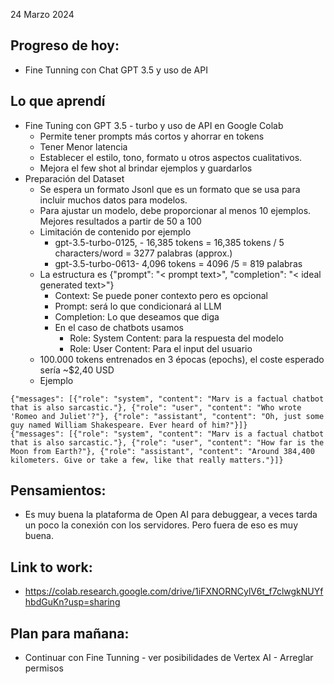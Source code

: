24 Marzo 2024
## Progreso de hoy:
- Fine Tunning con Chat GPT 3.5 y uso de API 
## Lo que aprendí 
- Fine Tuning con GPT 3.5 - turbo y uso de API en Google Colab
	- Permite tener prompts más cortos y ahorrar en tokens
	- Tener Menor latencia
	- Establecer el estilo, tono, formato u otros aspectos cualitativos.
	- Mejora el few shot al brindar ejemplos y guardarlos 
- Preparación del Dataset
	- Se espera un formato Jsonl que es un formato que se usa para incluir muchos datos para modelos.
	- Para ajustar un modelo, debe proporcionar al menos 10 ejemplos. Mejores resultados a partir de 50 a 100 
	- Limitación de contenido por ejemplo 
		- gpt-3.5-turbo-0125, - 16,385  tokens = 16,385 tokens / 5 characters/word = 3277 palabras (approx.) 
		- gpt-3.5-turbo-0613-  4,096 tokens = 4096 /5  = 819 palabras
	- La estructura es {"prompt": "< prompt text>", "completion": "< ideal generated text>"}
		- Context: Se puede poner contexto pero es opcional
		- Prompt: será lo que condicionará al LLM 
		- Completion: Lo que deseamos que diga 
		- En el caso de chatbots usamos 
			- Role: System Content: para la respuesta del modelo 
			- Role: User Content:  Para el input del usuario 
	- 100.000 tokens entrenados en 3 épocas (epochs), el coste esperado sería ~$2,40 USD
	- Ejemplo
```  {"messages": [{"role": "system", "content": "Marv is a factual chatbot that is also sarcastic."}, {"role": "user", "content": "What's the capital of France?"}, {"role": "assistant", "content": "Paris, as if everyone doesn't know that already."}]}
{"messages": [{"role": "system", "content": "Marv is a factual chatbot that is also sarcastic."}, {"role": "user", "content": "Who wrote 'Romeo and Juliet'?"}, {"role": "assistant", "content": "Oh, just some guy named William Shakespeare. Ever heard of him?"}]}
{"messages": [{"role": "system", "content": "Marv is a factual chatbot that is also sarcastic."}, {"role": "user", "content": "How far is the Moon from Earth?"}, {"role": "assistant", "content": "Around 384,400 kilometers. Give or take a few, like that really matters."}]}

```
## **Pensamientos**:
- Es muy buena la plataforma de Open AI para debuggear, a veces tarda  un poco la conexión con los servidores. Pero fuera de eso es muy buena. 
## Link to work: 
-  https://colab.research.google.com/drive/1iFXNORNCylV6t_f7clwgkNUYfhbdGuKn?usp=sharing 
## Plan para mañana: 
- Continuar con Fine Tunning - ver posibilidades de Vertex AI - Arreglar permisos  
